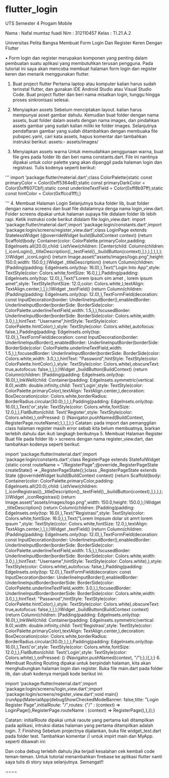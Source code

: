 # flutter_login

UTS Semester 4 Progam Mobile

 
Nama : Nafal mumtaz fuadi
Nim : 312110457
Kelas : TI.21.A.2









Universitas Pelita Bangsa
Membuat Form Login Dan Register Keren Dengan Flutter

 
	

•	 Form login dan register merupakan komponen yang penting dalam pembuatan suatu aplikasi yang membutuhkan terusan pengguna. Pada tutorial ini saya akan mencoba membuat halaman form login dan register keren dan menarik menggunakan flutter.

1.	Buat project flutter
Pertama laptop atau komputer kalian harus sudah terinstal flutter, dan gunakan IDE Android Studio atau Visual Studio Code. Buat project flutter dan beri nama misalkan login, tunggu hingga proses sinkronisasi selesai.
2. Menyiapkan assets
Sebelum menciptakan layout. kalian harus mempunyai asset gambar dahulu. Kemudian buat folder dengan nama assets, buat folder dalam assets dengan nama images, dan pindahkan assets gambar yang sudah kalian miliki ke folder images.
Selanjutnya pendaftaran gambar yang sudah ditambahkan dengan membuaka file pubspec.yaml, cari kata assets, hapus komentar dan tambahkan instruksi berikut:
assets:- assets/images/

3. Menyiapkan assets warna
Untuk memudahkan penggunaan warna, buat file gres pada folder lib dan beri nama constants.dart. File ini nantinya dipakai untuk color palette yang akan dipanggil pada halaman login dan registrasi. Tulis kodenya seperti berikut:


''' import 'package:flutter/material.dart';class ColorPalette{static const primaryColor       = Color(0xff5364e8);static const primaryDarkColor   = Color(0xff607Cbf);static const underlineTextField = Color(0xff8b97ff);static const hintColor          = Color(0xffccd1ff);}

'''
4. Membuat Halaman Login
Selanjutnya buka folder lib, buat folder dengan nama screens dan buat file didalamnya denga nama login_view.dart. Folder screens dipakai untuk halaman supaya file didalam folder lib lebih rapi. Ketik instruksi code berikut didalam file login_view.dart:
import 'package:flutter/material.dart';import 'package:login/constants.dart';import 'package:login/screens/register_view.dart';class LoginPage extends StatelessWidget {@overrideWidget build(BuildContext context) {return Scaffold(body: Container(color: ColorPalette.primaryColor,padding: EdgeInsets.all(20.0),child: ListView(children: <Widget>[Center(child: Column(children: <Widget>[_iconLogin(),_titleDescription(),_textField(),_buildButton(context),],),),],),),);}}Widget _iconLogin() {return Image.asset("assets/images/logo.png",height: 150.0,width: 150.0,);}Widget _titleDescription() {return Column(children: <Widget>[Padding(padding: EdgeInsets.only(top: 16.0),),Text("Login Into App",style: TextStyle(color: Colors.white,fontSize: 16.0,),),Padding(padding: EdgeInsets.only(top: 12.0),),Text("Lorem Ipsum sim amet , lorem ipsum amet",style: TextStyle(fontSize: 12.0,color: Colors.white,),textAlign: TextAlign.center,),],);}Widget _textField() {return Column(children: <Widget>[Padding(padding: EdgeInsets.only(top: 12.0),),TextFormField(decoration: const InputDecoration(border: UnderlineInputBorder(),enabledBorder: UnderlineInputBorder(borderSide: BorderSide(color: ColorPalette.underlineTextField,width: 1.5,),),focusedBorder: UnderlineInputBorder(borderSide: BorderSide(color: Colors.white,width: 3.0,),),hintText: "Username",hintStyle: TextStyle(color: ColorPalette.hintColor),),style: TextStyle(color: Colors.white),autofocus: false,),Padding(padding: EdgeInsets.only(top: 12.0),),TextFormField(decoration: const InputDecoration(border: UnderlineInputBorder(),enabledBorder: UnderlineInputBorder(borderSide: BorderSide(color: ColorPalette.underlineTextField,width: 1.5,),),focusedBorder: UnderlineInputBorder(borderSide: BorderSide(color: Colors.white,width: 3.0,),),hintText: "Password",hintStyle: TextStyle(color: ColorPalette.hintColor),),style: TextStyle(color: Colors.white),obscureText: true,autofocus: false,),],);}Widget _buildButton(BuildContext) {return Column(children: <Widget>[Padding(padding: EdgeInsets.only(top: 16.0),),InkWell(child: Container(padding: EdgeInsets.symmetric(vertical: 8.0),width: double.infinity,child: Text('Login',style: TextStyle(color: ColorPalette.primaryColor),textAlign: TextAlign.center,),decoration: BoxDecoration(color: Colors.white,borderRadius: BorderRadius.circular(30.0),),),),Padding(padding: EdgeInsets.only(top: 16.0),),Text('or',style: TextStyle(color: Colors.white,fontSize: 12.0,),),FlatButton(child: Text('Register',style: TextStyle(color: Colors.white),),onPressed: () {Navigator.pushNamed(BuildContext, RegisterPage.routeName);},),],);}
Catatan:
pada import dan pemanggilan class halaman register masih error sebab kita belum membuatnya, biarkan terlebih dahulu dan ikuti langkagh berikutnya
5. Membuat Halaman Register
Buat file pada folder lib > screens dengan nama register_view.dart, dan tambahkan kodenya seperti berikut:

import 'package:flutter/material.dart';import 'package:login/constants.dart';class RegisterPage extends StatefulWidget {static const routeName = "/RegisterPage";@override_RegisterPageState createState() => _RegisterPageState();}class _RegisterPageState extends State<RegisterPage> {@overrideWidget build(BuildContext context) {return Scaffold(body: Container(color: ColorPalette.primaryColor,padding: EdgeInsets.all(20.0),child: ListView(children: <Widget>[_iconRegistrasi(),_titleDescription(),_textField(),_buildButton(context),],),),);}}Widget _iconRegistrasi() {return Image.asset("assets/images/logo.png",width: 150.0,height: 150.0,);}Widget _titleDescription() {return Column(children: <Widget>[Padding(padding: EdgeInsets.only(top: 16.0),),Text("Registrasi",style: TextStyle(color: Colors.white,fontSize: 16.0,),),Text("Lorem Impsum dolar sit amrt lorem ipsum ",style: TextStyle(color: Colors.white,fontSize: 12.0,),textAlign: TextAlign.center,),],);}Widget _textField() {return Column(children: <Widget>[Padding(padding: EdgeInsets.only(top: 12.0),),TextFormField(decoration: const InputDecoration(border: UnderlineInputBorder(),enabledBorder: UnderlineInputBorder(borderSide: BorderSide(color: ColorPalette.underlineTextField,width: 1.5,),),focusedBorder: UnderlineInputBorder(borderSide: BorderSide(color: Colors.white,width: 3.0,),),hintText: "Username",hintStyle: TextStyle(color: Colors.white),),style: TextStyle(color: Colors.white),autofocus: false,),Padding(padding: EdgeInsets.only(top: 12.0),),TextFormField(decoration: const InputDecoration(border: UnderlineInputBorder(),enabledBorder: UnderlineInputBorder(borderSide: BorderSide(color: ColorPalette.underlineTextField,width: 3.0,),),focusedBorder: UnderlineInputBorder(borderSide: BorderSide(color: Colors.white,width: 3.0,),),hintText: "Passwrod",hintStyle: TextStyle(color: ColorPalette.hintColor),),style: TextStyle(color: Colors.white),obscureText: true,autofocus: false,),],);}Widget _buildButton(BuildContext context) {return Column(children: <Widget>[Padding(padding: EdgeInsets.only(top: 16.0),),InkWell(child: Container(padding: EdgeInsets.symmetric(vertical: 8.0),width: double.infinity,child: Text('Registrasi',style: TextStyle(color: ColorPalette.primaryColor),textAlign: TextAlign.center,),decoration: BoxDecoration(color: Colors.white,borderRadius: BorderRadius.circular(30.0),),),),Padding(padding: EdgeInsets.only(top: 16.0),),Text('or',style: TextStyle(color: Colors.white,fontSize: 12.0,),),FlatButton(child: Text('Login',style: TextStyle(color: Colors.white),),onPressed: () {Navigator.pushNamed(context, "/");},)],);}
6. Membuat Routing
Routing dipakai untuk berpindah halaman, kita akan menghubungkan halaman login dan register. Buka file main.dart pada folder lib, dan ubah kodenya menjadi kode berikut ini:

import 'package:flutter/material.dart';import 'package:login/screens/login_view.dart';import 'package:login/screens/register_view.dart';void main(){runApp(MaterialApp(debugShowCheckedModeBanner: false,title: "Login Register Page",initialRoute: "/",routes: {"/" : (context) => LoginPage(),RegisterPage.routeName : (context) => RegisterPage(),},));}


Catatan:
initialRoute dipakai untuk raoute yang pertama kali ditampilkan pada aplikasi, intruksi diatas halaman yang pertama ditampilkan adalah login.
7. Finishing
Sebelum projectnya dijalankan, buka file widget_test.dart pada folder test. Tambahkan komentar // untuk impirt main dan MyApp. seperti dibawah ini:

 


Dan coba debug terlebih dahulu jika terjadi kesalahan cek kembali code teman-teman.
Untuk tutorial menambahkan firebase ke aplikasi flutter nanti saya tulis di story saya selanjutnya.
Semangat!!

¬¬¬¬
